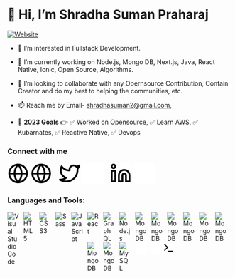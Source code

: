 
# 👋 Hi, I’m Shradha Suman Praharaj

[![Website](https://my-name-is-shradha.vercel.app/_next/image?url=%2FSSP-full.png&w=384&q=75)](https://my-name-is-shradha.vercel.app/)

- 👀 I’m interested in Fullstack Development.
- 🌱 I’m currently working on Node.js, Mongo DB, Next.js, Java, React Native, Ionic, Open Source, Algorithms.
- 💞️ I’m looking to collaborate with any Opernsource Contribution, Contain Creator and do my best to helping the communities, etc.
- 📫 Reach me by Email- shradhasuman2@gmail.com,

- 🧠 **2023 Goals** 👉
      ✅ Worked on Opensource,
      ✅ Learn AWS,
      ✅ Kubarnates,
      ✅ Reactive Native,
      ✅ Devops
  
### Connect with me

[![website](./img/globe-light.svg)](https://my-name-is-shradha.vercel.app#gh-light-mode-only)
[![website](./img/globe-light.svg)](https://my-name-is-shradha.vercel.app#gh-dark-mode-only)
&nbsp;&nbsp;
[![website](./img/twitter-light.svg)](https://twitter.com/shradhasuman21#gh-light-mode-only)
[![website](./img/twitter-dark.svg)](https://twitter.com/shradhasuman21#gh-dark-mode-only)
&nbsp;&nbsp;
[![website](./img/linkedin-light.svg)](https://www.linkedin.com/in/shradha-suman-praharaj-b32a7a146#gh-light-mode-only)
[![website](./img/linkedin-dark.svg)](https://www.linkedin.com/in/shradha-suman-praharaj-b32a7a146#gh-dark-mode-only)


### Languages and Tools:
<img align="left" alt="Visual Studio Code" width="26px" src="https://cdn.jsdelivr.net/gh/devicons/devicon/icons/vscode/vscode-original.svg" style="padding-right:10px;" />
<img align="left" alt="HTML5" width="26px" src="https://cdn.jsdelivr.net/gh/devicons/devicon/icons/html5/html5-original.svg" style="padding-right:10px;" />
<img align="left" alt="CSS3" width="26px" src="https://cdn.jsdelivr.net/gh/devicons/devicon/icons/css3/css3-original.svg" style="padding-right:10px;" />
<img align="left" alt="Sass" width="26px" src="https://cdn.jsdelivr.net/gh/devicons/devicon/icons/sass/sass-original.svg" style="padding-right:10px;" />
<img align="left" alt="JavaScript" width="26px" src="https://cdn.jsdelivr.net/gh/devicons/devicon/icons/javascript/javascript-original.svg" style="padding-right:10px;" />
<img align="left" alt="React" width="26px" src="https://cdn.jsdelivr.net/gh/devicons/devicon/icons/react/react-original.svg" style="padding-right:10px;" />
<img align="left" alt="GraphQL" width="26px" src="https://cdn.jsdelivr.net/gh/devicons/devicon/icons/graphql/graphql-plain.svg" style="padding-right:10px;" />
<img align="left" alt="Node.js" width="26px" src="https://cdn.jsdelivr.net/gh/devicons/devicon/icons/nodejs/nodejs-original.svg" style="padding-right:10px;" />
<img align="left" alt="MongoDB" width="26px" src="https://cdn.jsdelivr.net/gh/devicons/devicon/icons/mongodb/mongodb-original.svg" style="padding-right:10px;" />
<img align="left" alt="MongoDB" width="26px" src="https://cdn.jsdelivr.net/gh/devicons/devicon/icons/angularjs/angularjs-original.svg" style="padding-right:10px;" />
<img align="left" alt="MongoDB" width="26px" src="https://cdn.jsdelivr.net/gh/devicons/devicon/icons/babel/babel-original.svg" style="padding-right:10px;" />
<img align="left" alt="MongoDB" width="26px" src="https://cdn.jsdelivr.net/gh/devicons/devicon/icons/php/php-original.svg" style="padding-right:10px;" />
<img align="left" alt="MongoDB" width="26px" src="https://cdn.jsdelivr.net/gh/devicons/devicon/icons/typescript/typescript-original.svg" style="padding-right:10px;" />
<img align="left" alt="MongoDB" width="26px" src="https://cdn.jsdelivr.net/gh/devicons/devicon/icons/vuejs/vuejs-original.svg" style="padding-right:10px;" />
<img align="left" alt="MongoDB" width="26px" src="https://cdn.jsdelivr.net/gh/devicons/devicon/icons/redux/redux-original.svg" style="padding-right:10px;" />
<img align="left" alt="MongoDB" width="26px" src="https://cdn.jsdelivr.net/gh/devicons/devicon/icons/webpack/webpack-original.svg" style="padding-right:10px;" />
<img align="left" alt="MySQL" width="26px" src="https://cdn.jsdelivr.net/gh/devicons/devicon/icons/mysql/mysql-original.svg" style="padding-right:10px;" />
<img align="left" alt="Git" width="26px" src="./img/git.png" style="padding-right:10px;" />
<picture>
      <source media="(prefers-color-scheme: dark)" srcset="./img/terminal-dark.svg">
      <img align="left" alt="Terminal" width="26px" src="./img/terminal-dark.svg" />
</picture>
  
<picture>
      <source media="(prefers-color-scheme: light)" srcset="./img/terminal-light.svg#gh-dark-mode-only">
      <img align="left" alt="Terminal" width="26px" src="./img/terminal-light.svg#gh-light-mode-only" />
</picture>
  